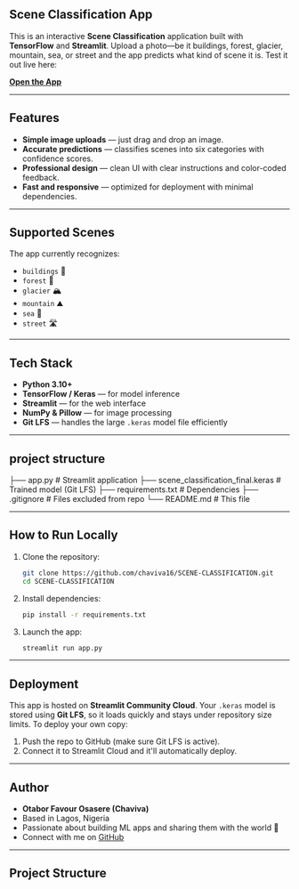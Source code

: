 ## Scene Classification App

This is an interactive **Scene Classification** application built with **TensorFlow** and **Streamlit**. Upload a photo—be it buildings, forest, glacier, mountain, sea, 
or street and the app predicts what kind of scene it is. Test it out live here:

**[Open the App](https://scene-classification.streamlit.app/)**

---

##  Features
-  **Simple image uploads** — just drag and drop an image.
-  **Accurate predictions** — classifies scenes into six categories with confidence scores.
-  **Professional design** — clean UI with clear instructions and color-coded feedback.
-  **Fast and responsive** — optimized for deployment with minimal dependencies.

---

##  Supported Scenes
The app currently recognizes:
- `buildings` 🏢  
- `forest` 🌲  
- `glacier` 🏔️  
- `mountain` ⛰️  
- `sea` 🌊  
- `street` 🛣️  

---

##  Tech Stack
- **Python 3.10+**  
- **TensorFlow / Keras** — for model inference  
- **Streamlit** — for the web interface  
- **NumPy & Pillow** — for image processing  
- **Git LFS** — handles the large `.keras` model file efficiently  

---
## project structure
├── app.py # Streamlit application
├── scene_classification_final.keras # Trained model (Git LFS)
├── requirements.txt # Dependencies
├── .gitignore # Files excluded from repo
└── README.md # This file


---

##  How to Run Locally

1. Clone the repository:
    ```bash
    git clone https://github.com/chaviva16/SCENE-CLASSIFICATION.git
    cd SCENE-CLASSIFICATION
    ```

2. Install dependencies:
    ```bash
    pip install -r requirements.txt
    ```

3. Launch the app:
    ```bash
    streamlit run app.py
    ```

---

##  Deployment

This app is hosted on **Streamlit Community Cloud**. Your `.keras` model is stored using **Git LFS**, so it loads quickly and stays under repository size limits. 
To deploy your own copy:
1. Push the repo to GitHub (make sure Git LFS is active).  
2. Connect it to Streamlit Cloud and it'll automatically deploy.

---

##  Author

- **Otabor Favour Osasere (Chaviva)**  
- Based in Lagos, Nigeria  
- Passionate about building ML apps and sharing them with the world 🤗  
- Connect with me on [GitHub](https://github.com/chaviva16)

---


##  Project Structure

